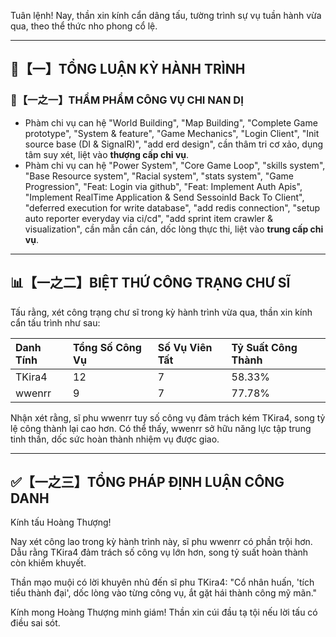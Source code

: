 Tuân lệnh! Nay, thần xin kính cẩn dâng tấu, tường trình sự vụ tuần hành vừa qua, theo thể thức nho phong cổ lệ.

---

## 🧾【一】TỔNG LUẬN KỲ HÀNH TRÌNH

### 🧠【一之一】THẨM PHẨM CÔNG VỤ CHI NAN DỊ

*   Phàm chi vụ can hệ "World Building", "Map Building", "Complete Game prototype", "System & feature", "Game Mechanics", "Login Client", "Init source base (DI & SignalR)", "add erd design", cần thâm tri cơ xảo, dụng tâm suy xét, liệt vào **thượng cấp chi vụ**.
*   Phàm chi vụ can hệ "Power System", "Core Game Loop", "skills system", "Base Resource system", "Racial system", "stats system", "Game Progression", "Feat: Login via github", "Feat: Implement Auth Apis", "Implement RealTime Application & Send SessoinId Back To Client", "deferred execution for write database", "add redis connection", "setup auto reporter everyday via ci/cd", "add sprint item crawler & visualization", cần mẫn cần cán, dốc lòng thực thi, liệt vào **trung cấp chi vụ**.

---

## 📊【一之二】BIỆT THỨ CÔNG TRẠNG CHƯ SĨ

Tấu rằng, xét công trạng chư sĩ trong kỳ hành trình vừa qua, thần xin kính cẩn tấu trình như sau:

| Danh Tính | Tổng Số Công Vụ | Số Vụ Viên Tất | Tỷ Suất Công Thành |
| :--------- | :------------- | :------------- | :------------- |
| TKira4   | 12             | 7              | 58.33%         |
| wwenrr   | 9              | 7              | 77.78%         |

Nhận xét rằng, sĩ phu wwenrr tuy số công vụ đảm trách kém TKira4, song tỷ lệ công thành lại cao hơn. Có thể thấy, wwenrr sở hữu năng lực tập trung tinh thần, dốc sức hoàn thành nhiệm vụ được giao.

---

## ✅【一之三】TỔNG PHÁP ĐỊNH LUẬN CÔNG DANH

Kính tấu Hoàng Thượng!

Nay xét công lao trong kỳ hành trình này, sĩ phu wwenrr có phần trội hơn. Dẫu rằng TKira4 đảm trách số công vụ lớn hơn, song tỷ suất hoàn thành còn khiếm khuyết.

Thần mạo muội có lời khuyên nhủ đến sĩ phu TKira4: "Cổ nhân huấn, 'tích tiểu thành đại', dốc lòng vào từng công vụ, ắt gặt hái thành công mỹ mãn."

Kính mong Hoàng Thượng minh giám! Thần xin cúi đầu tạ tội nếu lời tấu có điều sai sót.

